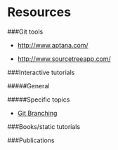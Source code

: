 Resources
===

###Git tools
* http://www.aptana.com/

* http://www.sourcetreeapp.com/

###Interactive tutorials

#####General

#####Specific topics
* [Git Branching](http://pcottle.github.io/learnGitBranching/) 


###Books/static tutorials

###Publications